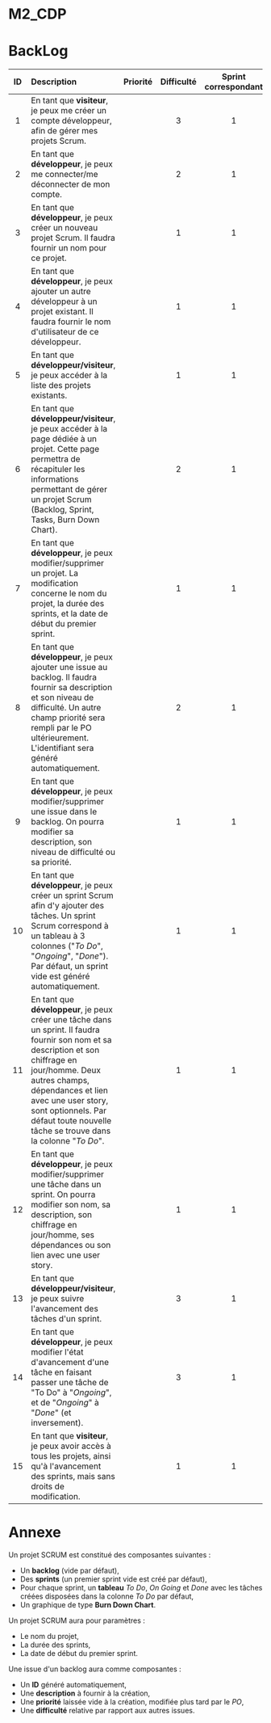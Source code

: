 # M2_CDP
# BackLog
|   ID  |   Description |   Priorité    |   Difficulté      | Sprint correspondant  |
|:-----:|:--------------|:-------------:|:-----------------:|:---------------------:|
|1|En tant que __visiteur__, je peux me créer un compte développeur, afin de gérer mes projets Scrum.|| 3 | 1 |
|2|En tant que __développeur__, je peux me connecter/me déconnecter de mon compte.|| 2 | 1 |
|3|En tant que __développeur__, je peux créer un nouveau projet Scrum. Il faudra fournir un nom pour ce projet. || 1 | 1 |
|4|En tant que __développeur__, je peux ajouter un autre développeur à un projet existant. Il faudra fournir le nom d'utilisateur de ce développeur.|| 1 | 1 |
|5|En tant que __développeur/visiteur__, je peux accéder à la liste des projets existants.|| 1 | 1 |
|6|En tant que __développeur/visiteur__, je peux accéder à la page dédiée à un projet. Cette page permettra de récapituler les informations permettant de gérer un projet Scrum (Backlog, Sprint, Tasks, Burn Down Chart).|| 2 | 1 |
|7|En tant que __développeur__, je peux modifier/supprimer un projet. La modification concerne le nom du projet, la durée des sprints, et la date de début du premier sprint.|| 1 | 1 |
|8|En tant que __développeur__, je peux ajouter une issue au backlog. Il faudra fournir sa description et son niveau de difficulté. Un autre champ priorité sera rempli par le PO ultérieurement. L'identifiant sera généré automatiquement.|| 2 | 1 |
|9|En tant que __développeur__, je peux modifier/supprimer une issue dans le backlog. On pourra modifier sa description, son niveau de difficulté ou sa priorité.|| 1 | 1 |
|10|En tant que __développeur__, je peux créer un sprint Scrum afin d'y ajouter des tâches. Un sprint Scrum correspond à un tableau à 3 colonnes ("_To Do_", "_Ongoing_", "_Done_"). Par défaut, un sprint vide est généré automatiquement. || 1 | 1 |
|11|En tant que __développeur__, je peux créer une tâche dans un sprint. Il faudra fournir son nom et sa description et son chiffrage en jour/homme. Deux autres champs, dépendances et lien avec une user story, sont optionnels. Par défaut toute nouvelle tâche se trouve dans la colonne "_To Do_". | | 1 | 1 |
|12|En tant que __développeur__, je peux modifier/supprimer une tâche dans un sprint. On pourra modifier son nom, sa description, son chiffrage en jour/homme, ses dépendances ou son lien avec une user story. || 1 | 1 |
|13|En tant que __développeur/visiteur__, je peux suivre l'avancement des tâches d'un sprint.  || 3 | 1 |
|14|En tant que __développeur__, je peux modifier l'état d'avancement d'une tâche en faisant passer une tâche de "To Do" à "_Ongoing_", et de "_Ongoing_" à "_Done_" (et inversement). || 3 | 1 |
|15|En tant que __visiteur__, je peux avoir accès à tous les projets, ainsi qu'à l'avancement des sprints, mais sans droits de modification. |  | 1 | 1 |

# Annexe

Un projet SCRUM est constitué des composantes suivantes :
*   Un __backlog__ (vide par défaut),
*   Des __sprints__ (un premier sprint vide est créé par défaut),
*   Pour chaque sprint, un __tableau__ _To Do_, _On Going_ et _Done_ avec les tâches créées disposées dans la colonne _To Do_ par défaut,
*   Un graphique de type __Burn Down Chart__.

Un projet SCRUM aura pour paramètres :
*   Le nom du projet,
*   La durée des sprints,
*   La date de début du premier sprint.

Une issue d'un backlog aura comme composantes :
*   Un __ID__ généré automatiquement,
*   Une __description__ à fournir à la création,
*   Une __priorité__ laissée vide à la création, modifiée plus tard par le _PO_,
*   Une __difficulté__ relative par rapport aux autres issues.



